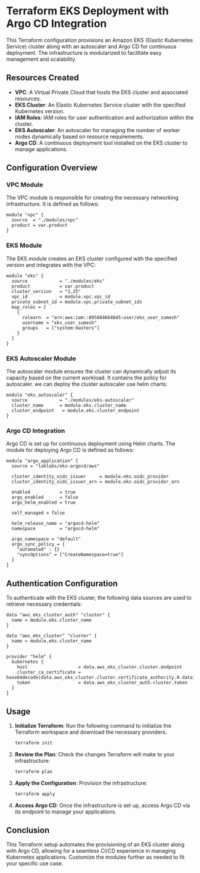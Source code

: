 # Terraform EKS Deployment with Argo CD Integration

This Terraform configuration provisions an Amazon EKS (Elastic Kubernetes Service) cluster along with an autoscaler and Argo CD for continuous deployment. The infrastructure is modularized to facilitate easy management and scalability.

## Resources Created

- **VPC**: A Virtual Private Cloud that hosts the EKS cluster and associated resources.
- **EKS Cluster**: An Elastic Kubernetes Service cluster with the specified Kubernetes version.
- **IAM Roles**: IAM roles for user authentication and authorization within the cluster.
- **EKS Autoscaler**: An autoscaler for managing the number of worker nodes dynamically based on resource requirements.
- **Argo CD**: A continuous deployment tool installed on the EKS cluster to manage applications.

## Configuration Overview

### VPC Module

The VPC module is responsible for creating the necessary networking infrastructure. It is defined as follows:

```hcl
module "vpc" {
  source  = "./modules/vpc"
  product = var.product
}
```

### EKS Module

The EKS module creates an EKS cluster configured with the specified version and integrates with the VPC:

```hcl
module "eks" {
  source            = "./modules/eks"
  product           = var.product
  cluster_version   = "1.25"
  vpc_id            = module.vpc.vpc_id
  private_subnet_id = module.vpc.private_subnet_ids
  map_roles = [
    {
      rolearn  = "arn:aws:iam::895884664845:user/eks_user_sumesh"
      username = "eks_user_sumesh"
      groups   = ["system:masters"]
    }
  ]
}
```

### EKS Autoscaler Module

The autoscaler module ensures the cluster can dynamically adjust its capacity based on the current workload. It contains the policy for autoscaler. we can deploy the cluster autoscaler use helm charts:

```hcl
module "eks_autoscaler" {
  source            = "./modules/eks-autoscaler"
  cluster_name      = module.eks.cluster_name
  cluster_endpoint   = module.eks.cluster_endpoint
}
```

### Argo CD Integration

Argo CD is set up for continuous deployment using Helm charts. The module for deploying Argo CD is defined as follows:

```hcl
module "argo_application" {
  source = "lablabs/eks-argocd/aws"

  cluster_identity_oidc_issuer     = module.eks.oidc_provider
  cluster_identity_oidc_issuer_arn = module.eks.oidc_provider_arn

  enabled           = true
  argo_enabled      = false
  argo_helm_enabled = true

  self_managed = false

  helm_release_name = "argocd-helm"
  namespace         = "argocd-helm"

  argo_namespace = "default"
  argo_sync_policy = {
    "automated" : {}
    "syncOptions" = ["CreateNamespace=true"]
  }
}
```

## Authentication Configuration

To authenticate with the EKS cluster, the following data sources are used to retrieve necessary credentials:

```hcl
data "aws_eks_cluster_auth" "cluster" {
  name = module.eks.cluster_name
}

data "aws_eks_cluster" "cluster" {
  name = module.eks.cluster_name
}

provider "helm" {
  kubernetes {
    host                   = data.aws_eks_cluster.cluster.endpoint
    cluster_ca_certificate = base64decode(data.aws_eks_cluster.cluster.certificate_authority.0.data)
    token                  = data.aws_eks_cluster_auth.cluster.token
  }
}
```

## Usage

1. **Initialize Terraform**: Run the following command to initialize the Terraform workspace and download the necessary providers.

   ```bash
   terraform init
   ```

2. **Review the Plan**: Check the changes Terraform will make to your infrastructure:

   ```bash
   terraform plan
   ```

3. **Apply the Configuration**: Provision the infrastructure:

   ```bash
   terraform apply
   ```

4. **Access Argo CD**: Once the infrastructure is set up, access Argo CD via its endpoint to manage your applications.

## Conclusion

This Terraform setup automates the provisioning of an EKS cluster along with Argo CD, allowing for a seamless CI/CD experience in managing Kubernetes applications. Customize the modules further as needed to fit your specific use case.
